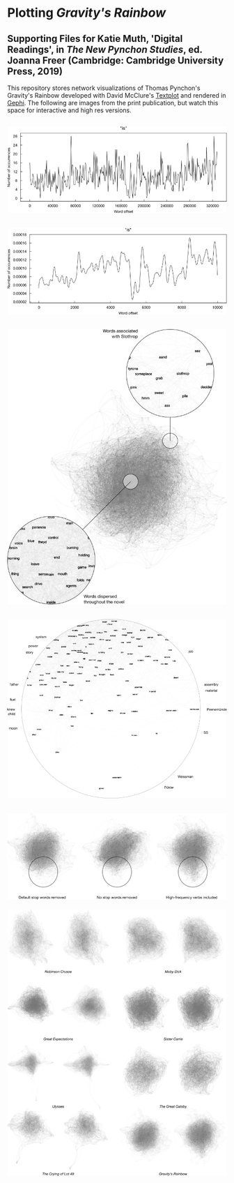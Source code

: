 # Plotting *Gravity's Rainbow*
## Supporting Files for Katie Muth, 'Digital Readings', in *The New Pynchon Studies*, ed. Joanna Freer (Cambridge: Cambridge University Press, 2019)

This repository stores network visualizations of Thomas Pynchon's Gravity's Rainbow developed with David McClure's <a href = "https://github.com/davidmcclure/textplot">Textplot</a> and rendered in <a href = "https://gephi.org/">Gephi</a>. The following are  images from the print publication, but watch this space for interactive and high res versions. 

[![Figure 1](/static-images/Figure-1.png)](https://raw.githubusercontent.com/krmuth/plot-gr/master/static-images/Figure-1.png "Figure 1")
---
[![Figure 2](/static-images/Figure-2.png)](https://raw.githubusercontent.com/krmuth/plot-gr/master/static-images/Figure-2.png "Figure 2")
---
[![Figure 3](/static-images/Figure-3.png)](https://raw.githubusercontent.com/krmuth/plot-gr/master/static-images/Figure-3.png "Figure 3")
---
[![Figure 4](/static-images/Figure-4.png)](https://raw.githubusercontent.com/krmuth/plot-gr/master/static-images/Figure-4.png "Figure 4")
---
[![Figure 5](/static-images/Figure-5.png)](https://raw.githubusercontent.com/krmuth/plot-gr/master/static-images/Figure-5.png "Figure 5")
---
[![Figure 6](/static-images/Figure-6.png)](https://raw.githubusercontent.com/krmuth/plot-gr/master/static-images/Figure-6.png "Figure 6")
